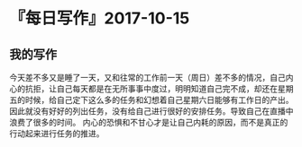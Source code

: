 # 『每日写作』2017-10-15

## 我的写作
今天差不多又是睡了一天，又和往常的工作前一天（周日）差不多的情况，自己内心的抗拒，让自己每天都是在无所事事中度过，明明知道自己完不成，却还在星期五的时候，给自己定下这么多的任务和幻想着自己星期六日能够有工作日的产出。
因此就没有好好的列出任务，没有给自己进行很好的安排任务。导致自己在直播中浪费了很多的时间。
内心的恐惧和不甘心才是让自己内耗的原因，而不是真正的行动起来进行任务的推进。